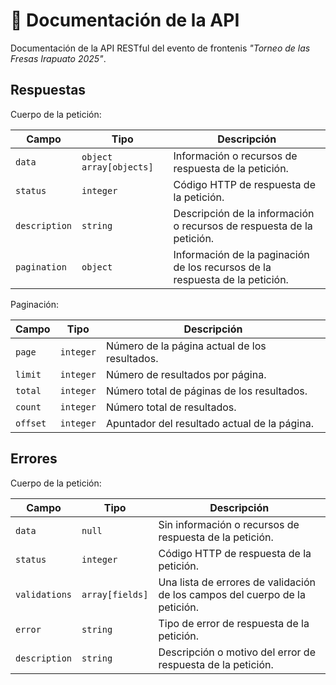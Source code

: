 # 🍓 Documentación de la API

Documentación de la API RESTful del evento de frontenis *"Torneo de las Fresas Irapuato 2025"*.

## Respuestas

Cuerpo de la petición:

| Campo | Tipo | Descripción |
| ----- | ---- | ----------- |
| `data` | `object` `array[objects]` | Información o recursos de respuesta de la petición. |
| `status` | `integer` | Código HTTP de respuesta de la petición. |
| `description` | `string` | Descripción de la información o recursos de respuesta de la petición. |
| `pagination` | `object` | Información de la paginación de los recursos de la respuesta de la petición. |

Paginación:

| Campo | Tipo | Descripción |
| ----- | ---- | ----------- |
| `page` | `integer` | Número de la página actual de los resultados. |
| `limit` | `integer` | Número de resultados por página. |
| `total` | `integer` | Número total de páginas de los resultados. |
| `count` | `integer` | Número total de resultados. |
| `offset` | `integer` | Apuntador del resultado actual de la página. |

## Errores

Cuerpo de la petición:

| Campo | Tipo | Descripción |
| ----- | ---- | ----------- |
| `data` | `null` | Sin información o recursos de respuesta de la petición. |
| `status` | `integer` | Código HTTP de respuesta de la petición. |
| `validations` | `array[fields]` | Una lista de errores de validación de los campos del cuerpo de la petición. |
| `error` | `string` | Tipo de error de respuesta de la petición. |
| `description` | `string` | Descripción o motivo del error de respuesta de la petición. |
